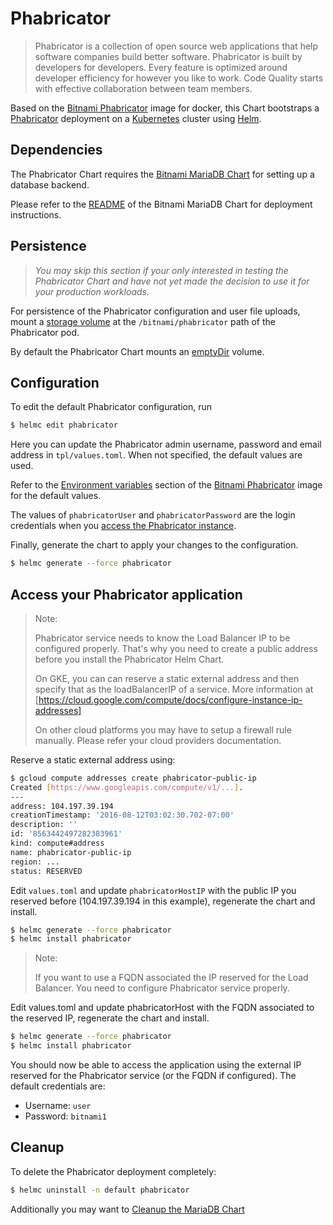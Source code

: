 # Phabricator

> Phabricator is a collection of open source web applications that help software companies build better software. Phabricator is built by developers for developers. Every feature is optimized around developer efficiency for however you like to work. Code Quality starts with effective collaboration between team members.

Based on the [Bitnami Phabricator](https://github.com/bitnami/bitnami-docker-phabricator) image for docker, this Chart bootstraps a [Phabricator](https://phabricator.org/) deployment on a [Kubernetes](https://kubernetes.io) cluster using [Helm](https://helm.sh).

## Dependencies

The Phabricator Chart requires the [Bitnami MariaDB Chart](https://github.com/bitnami/charts/tree/master/mariadb) for setting up a database backend.

Please refer to the [README](https://github.com/bitnami/charts/tree/master/mariadb) of the Bitnami MariaDB Chart for deployment instructions.

## Persistence

> *You may skip this section if your only interested in testing the Phabricator Chart and have not yet made the decision to use it for your production workloads.*

For persistence of the Phabricator configuration and user file uploads, mount a [storage volume](http://kubernetes.io/v1.0/docs/user-guide/volumes.html) at the `/bitnami/phabricator` path of the Phabricator pod.

By default the Phabricator Chart mounts an [emptyDir](http://kubernetes.io/docs/user-guide/volumes/#emptydir) volume.

## Configuration

To edit the default Phabricator configuration, run

```bash
$ helmc edit phabricator
```

Here you can update the Phabricator admin username, password and email address in `tpl/values.toml`. When not specified, the default values are used.

Refer to the [Environment variables](https://github.com/bitnami/bitnami-docker-phabricator/#environment-variables) section of the [Bitnami Phabricator](https://github.com/bitnami/bitnami-docker-phabricator) image for the default values.

The values of `phabricatorUser` and `phabricatorPassword` are the login credentials when you [access the Phabricator instance](#access-your-phabricator-application).

Finally, generate the chart to apply your changes to the configuration.

```bash
$ helmc generate --force phabricator
```

## Access your Phabricator application

> Note:
>
> Phabricator service needs to know the Load Balancer IP to be configured properly. That's why you need to create a public address before you install the Phabricator Helm Chart.
>
> On GKE, you can can reserve a static external address and then specify that as the loadBalancerIP of a service. More information at [https://cloud.google.com/compute/docs/configure-instance-ip-addresses]
>
> On other cloud platforms you may have to setup a firewall rule manually. Please refer your cloud providers documentation.

Reserve a static external address using:

```bash
$ gcloud compute addresses create phabricator-public-ip
Created [https://www.googleapis.com/compute/v1/...].
---
address: 104.197.39.194
creationTimestamp: '2016-08-12T03:02:30.702-07:00'
description: ''
id: '8563442497282383961'
kind: compute#address
name: phabricator-public-ip
region: ...
status: RESERVED
```

Edit `values.toml` and update `phabricatorHostIP` with the public IP you reserved before (104.197.39.194 in this example), regenerate the chart and install.

```bash
$ helmc generate --force phabricator
$ helmc install phabricator
```

> Note:
>
> If you want to use a FQDN associated the IP reserved for the Load Balancer. You need to configure Phabricator service properly.


Edit values.toml and update phabricatorHost with the FQDN associated to the reserved IP, regenerate the chart and install.
```bash
$ helmc generate --force phabricator
$ helmc install phabricator
```

You should now be able to access the application using the external IP reserved for the Phabricator service (or the FQDN if configured).
The default credentials are:

 - Username: `user`
 - Password: `bitnami1`

## Cleanup

To delete the Phabricator deployment completely:

```bash
$ helmc uninstall -n default phabricator
```

Additionally you may want to [Cleanup the MariaDB Chart](https://github.com/bitnami/charts/tree/master/mariadb#cleanup)
